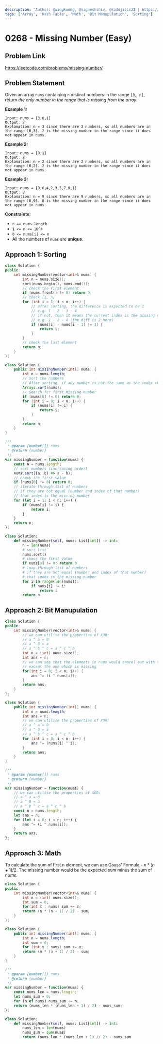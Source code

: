 ```yaml
---
description: 'Author: @wingkwong, @vigneshshiv, @radojicic23 | https://leetcode.com/problems/missing-number/'
tags: ['Array', 'Hash Table', 'Math', 'Bit Manupulation', 'Sorting']
---
```


# 0268 - Missing Number (Easy)

## Problem Link

https://leetcode.com/problems/missing-number/

## Problem Statement

Given an array `nums` containing `n` distinct numbers in the range `[0, n]`, return _the only number in the range that is missing from the array._

**Example 1:**

```
Input: nums = [3,0,1]
Output: 2
Explanation: n = 3 since there are 3 numbers, so all numbers are in the range [0,3]. 2 is the missing number in the range since it does not appear in nums.
```

**Example 2:**

```
Input: nums = [0,1]
Output: 2
Explanation: n = 2 since there are 2 numbers, so all numbers are in the range [0,2]. 2 is the missing number in the range since it does not appear in nums.
```

**Example 3:**

```
Input: nums = [9,6,4,2,3,5,7,0,1]
Output: 8
Explanation: n = 9 since there are 9 numbers, so all numbers are in the range [0,9]. 8 is the missing number in the range since it does not appear in nums.
```

**Constraints:**

* `n == nums.length`
* `1 <= n <= 10^4`
* `0 <= nums[i] <= n`
* All the numbers of `nums` are **unique**.

## Approach 1: Sorting

<Tabs>
<TabItem value="c++" label="C++">
<SolutionAuthor name="@wingkwong"/>

```cpp
class Solution {
public:
    int missingNumber(vector<int>& nums) {
        int n = nums.size();
        sort(nums.begin(), nums.end());
        // check the first element
        if (nums.front() != 0) return 0;
        // check [1, n)
        for (int i = 1; i < n; i++) {
            // after sorting, the difference is expected to be 1
            // e.g. 1 - 2 - 3 - 4
            // if not, then it means the current index is the missing number
            // e.g. 1 - 2 - 4 (the diff is 2 here)
            if (nums[i] - nums[i - 1] != 1) {
                return i;
            }
        }
        // check the last element
        return n;
    }
};
```

</TabItem>

<TabItem value="java" label="Java">
<SolutionAuthor name="@vigneshshiv"/>

```java
class Solution {
    public int missingNumber(int[] nums) {
        int n = nums.length;
        // Sort the numbers
        // After sorting, if any number is not the same as the index then that's the missing number
        Arrays.sort(nums);
        // Search for first missing number
        if (nums[0] != 0) return 0;
        for (int i = 0; i < n; i++) {
            if (nums[i] != i) {
                return i;
            }
        }
        return n;
    }
}
```

</TabItem>

<TabItem value="javascript" label="JavaScript">
<SolutionAuthor name="@radojicic23"/>

```javascript
/**
 * @param {number[]} nums
 * @return {number}
 */
var missingNumber = function(nums) {
    const n = nums.length;
    // sort numbers (increasing order)
    nums.sort((a, b) => a - b);
    // check the first value 
    if (nums[0] != 0) return 0;
    // iterate through list of numbers
    // if they are not equal (number and index of that number)
    // that index is the missing number
    for (let i = 1; i < n; i++) {
        if (nums[i] != i) {
            return i;
        }
    }
    return n;
};
```

</TabItem>

<TabItem value="python" label="Python">
<SolutionAuthor name="@radojicic23"/>

```python
class Solution:
    def missingNumber(self, nums: List[int]) -> int:
        n = len(nums)
        # sort list
        nums.sort()
        # check the first value
        if nums[0] != 0: return 0
        # loop through list of numbers
        # if they are not equal (number and index of that number)
        # that index is the missing number
        for i in range(len(nums)):
            if nums[i] != i:
                return i
        return n 
```

</TabItem>
</Tabs>

## Approach 2: Bit Manupulation

<Tabs>
<TabItem value="c++" label="C++">
<SolutionAuthor name="@wingkwong"/>

```cpp
class Solution {
public:
    int missingNumber(vector<int>& nums) {
        // we can utilise the properties of XOR:
        // a ^ a = 0
        // a ^ 0 = a
        // a ^ b ^ c = a ^ c ^ b
        int n = (int) nums.size();
        int ans = n;
        // we can see that the elements in nums would cancel out with their indices
        // except the one which is missing
        for(int i = 0; i < n; i++) {
            ans ^= (i ^ nums[i]);
        }
        return ans;
    }
};
```

</TabItem>

<TabItem value="java" label="Java">
<SolutionAuthor name="@vigneshshiv"/>

```java
class Solution {
    public int missingNumber(int[] nums) {
        int n = nums.length;
        int ans = n;
        // we can utilise the properties of XOR:
        // a ^ a = 0
        // a ^ 0 = a
        // a ^ b ^ c = a ^ c ^ b
        for (int i = 0; i < n; i++) {
            ans ^= (nums[i] ^ i);
        }
        return ans;
    }
}
```

</TabItem>

<TabItem value="js" label="JavaScript">
<SolutionAuthor name="@radojicic23"/>

```js
/**
 * @param {number[]} nums
 * @return {number}
 */
var missingNumber = function(nums) {
    // we can utilise the properties of XOR:
    // a ^ a = 0
    // a ^ 0 = a
    // a ^ b ^ c = a ^ c ^ b
    const n = nums.length;
    let ans = n;
    for (let i = 0; i < n; i++) {
        ans ^= (i ^ nums[i]);
    }
    return ans;
};
```

</TabItem>
</Tabs>

## Approach 3: Math

To calculate the sum of first n element, we can use Gauss' Formula - $n * (n + 1) / 2$. The missing number would be the expected sum minus the sum of $nums$.

<Tabs>
<TabItem value="c++" label="C++">
<SolutionAuthor name="@wingkwong"/>

```cpp
class Solution {
public:
    int missingNumber(vector<int>& nums) {
        int n = (int) nums.size();
        int sum = 0;
        for(int x : nums) sum += x;
        return (n * (n + 1) / 2) - sum; 
    }
};
```

</TabItem>

<TabItem value="java" label="Java">
<SolutionAuthor name="@vigneshshiv"/>

```java
class Solution {
    public int missingNumber(int[] nums) {
        int n = nums.length;
        int sum = 0;
        for (int x : nums) sum += x;
        return (n * (n + 1) / 2) - sum;
    }
}
```

</TabItem>

<TabItem value="javascript" label="JavaScript">
<SolutionAuthor name="@radojicic23"/>

```javascript
/**
 * @param {number[]} nums
 * @return {number}
 */
var missingNumber = function(nums) {
    const nums_len = nums.length;
    let nums_sum = 0;
    for (n of nums) nums_sum += n;
    return (nums_len * (nums_len + 1) / 2) - nums_sum;
};
```

</TabItem>

<TabItem value="python" label="Python">
<SolutionAuthor name="@radojicic23"/>

```python 
class Solution:
    def missingNumber(self, nums: List[int]) -> int:
        nums_len = len(nums)
        nums_sum = sum(nums)
        return (nums_len * (nums_len + 1) // 2) - nums_sum
```

</TabItem>
</Tabs>
